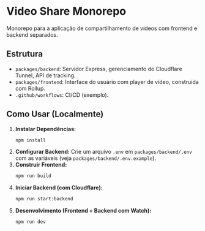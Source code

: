 # Video Share Monorepo

Monorepo para a aplicação de compartilhamento de vídeos com frontend e backend separados.

## Estrutura

- `packages/backend`: Servidor Express, gerenciamento do Cloudflare Tunnel, API de tracking.
- `packages/frontend`: Interface do usuário com player de vídeo, construída com Rollup.
- `.github/workflows`: CI/CD (exemplo).

## Como Usar (Localmente)

1.  **Instalar Dependências:**
    ```bash
    npm install
    ```
2.  **Configurar Backend:** Crie um arquivo `.env` em `packages/backend/.env` com as variáveis (veja `packages/backend/.env.example`).
3.  **Construir Frontend:**
    ```bash
    npm run build
    ```
4.  **Iniciar Backend (com Cloudflare):**
    ```bash
    npm run start:backend
    ```
5.  **Desenvolvimento (Frontend + Backend com Watch):**
    ```bash
    npm run dev
    ```

